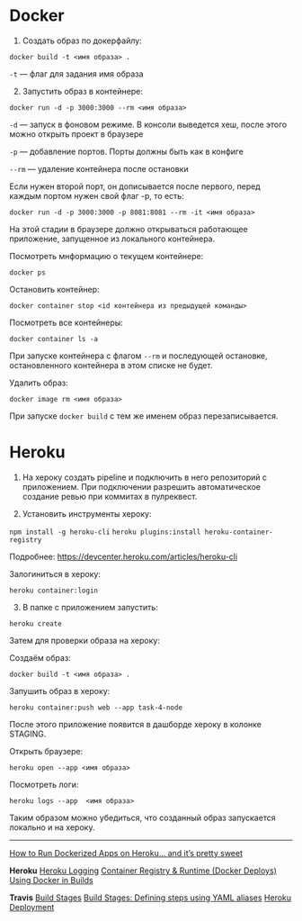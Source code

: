 # Docker

1. Создать образ по докерфайлу:

  `docker build -t <имя образа> .`

  `-t` — флаг для задания имя образа

2. Запустить образ в контейнере:

  `docker run -d -p 3000:3000 --rm <имя образа>`

  `-d` — запуск в фоновом режиме. В консоли выведется хеш, после этого можно открыть проект в браузере

  `-p` — добавление портов. Порты должны быть как в конфиге

  `--rm` — удаление контейнера после остановки

  Если нужен второй порт, он дописывается после первого, перед каждым портом нужен свой флаг -p, то есть:

  `docker run -d -p 3000:3000 -p 8081:8081 --rm -it <имя образа>`

На этой стадии в браузере должно открываться работающее приложение, запущенное из локального контейнера.

Посмотреть мнформацию о текущем контейнере:

`docker ps`

Остановить контейнер:

`docker container stop <id контейнера из предыдущей команды>`

Посмотреть все контейнеры:

`docker container ls -a`

При запуске контейнера с флагом `--rm` и последующей остановке, остановленного контейнера в этом списке не будет.

Удалить образ:

`docker image rm <имя образа>`

При запуске `docker build` с тем же именем образ перезаписывается.

# Heroku

1. На хероку создать pipeline и подключить в него репозиторий с приложением. При подключении разрешить автоматическое создание ревью при коммитах в пулреквест.

2. Установить инструменты хероку:

  `npm install -g heroku-cli`
  `heroku plugins:install heroku-container-registry`

  Подробнее: https://devcenter.heroku.com/articles/heroku-cli

  Залогиниться в хероку:

  `heroku container:login`

3. В папке с приложением запустить:

  `heroku create`

  Затем для проверки образа на хероку:

  Создаём образ:

  `docker build -t <имя образа> .`

  Запушить образ в хероку:

  `heroku container:push web --app task-4-node`

  После этого приложение появится в дашборде хероку в колонке STAGING.

  Открыть браузере:

  `heroku open --app <имя образа>`

  Посмотреть логи:

  `heroku logs --app  <имя образа>`

Таким образом можно убедиться, что созданный образ запускается локально и на хероку.

---

[How to Run Dockerized Apps on Heroku… and it’s pretty sweet](https://medium.com/travis-on-docker/how-to-run-dockerized-apps-on-heroku-and-its-pretty-great-76e07e610e22)

**Heroku**
[Heroku Logging](https://devcenter.heroku.com/articles/logging)
[Container Registry & Runtime (Docker Deploys)](https://devcenter.heroku.com/articles/container-registry-and-runtime)
[Using Docker in Builds](https://docs.travis-ci.com/user/docker/)

**Travis**
[Build Stages](https://docs.travis-ci.com/user/build-stages/)
[Build Stages: Defining steps using YAML aliases](https://docs.travis-ci.com/user/build-stages/using-yaml-aliases/)
[Heroku Deployment](https://docs.travis-ci.com/user/deployment/heroku/)
